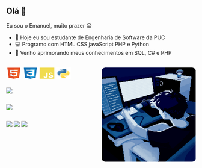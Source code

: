 ## Olá 👋
Eu sou o Emanuel, muito prazer 😀

- 🔭 Hoje eu sou estudante de Engenharia de Software da PUC
- 💻 Programo com HTML CSS javaScript PHP e Python 
- 🌱 Venho aprimorando meus conhecimentos em SQL, C# e PHP

<div style="display: inline_block"><br>
  <img align="center" alt="HTML" height="30" width="40" src="https://raw.githubusercontent.com/devicons/devicon/master/icons/html5/html5-original.svg">
  <img align="center" alt="CSS" height="30" width="40" src="https://raw.githubusercontent.com/devicons/devicon/master/icons/css3/css3-original.svg">
  <img align="center" alt="Js" height="30" width="40" src="https://raw.githubusercontent.com/devicons/devicon/master/icons/javascript/javascript-plain.svg">
  <img align="center" alt="Python" height="30" width="40" src="https://raw.githubusercontent.com/devicons/devicon/master/icons/python/python-original.svg">
  <img align="right" alt="Python" height="250" width="250" src="programando.gif"> <!-- imagem tirada do "https://github.com/douglasacioli" -->
</div>

###

<picture>
  <img src="https://github-readme-stats.vercel.app/api?username=emanuelhmarcineksilva&show_icons=true&theme=merko"/>
</picture>

###

<a href="https://github.com/emanuelhmarcineksilva">
  <img height=200 align="center" src="https://github-readme-stats.vercel.app/api/top-langs?username=emanuelhmarcineksilva&theme=merko&layout=compact&langs_count=8"/>
</a>

##

<div> 
  <!-- YouTube <a href="https://www.youtube.com/channel/UC_-uuuZbY0AAt9CViNzvc-Q" target="_blank"><img src="https://img.shields.io/badge/YouTube-FF0000?style=for-the-badge&logo=youtube&logoColor=white" target="_blank"></a> -->
  <a href="https://instagram.com/emanuelhenrique_16" target="_blank"><img src="https://img.shields.io/badge/-Instagram-%23E4405F?style=for-the-badge&logo=instagram&logoColor=white" target="_blank"></a>
  <a href = "emanuel.henriquemarcinek.silva@escola.pr.gov.br"><img src="https://img.shields.io/badge/-Gmail-%23333?style=for-the-badge&logo=gmail&logoColor=white" target="_blank"></a>
  <a href="https://www.linkedin.com/in/emanuel-henrique-marcinek-silva-0a5015308/" target="_blank"><img src="https://img.shields.io/badge/-LinkedIn-%230077B5?style=for-the-badge&logo=linkedin&logoColor=white" target="_blank"></a> 
   <!-- Whats <a href="https://www.linkedin.com/in/emanuel-henrique-marcinek-silva-0a5015308/" target="_blank"><img src="https://img.shields.io/badge/WhatsApp-25D366?style=for-the-badge&logo=whatsapp&logoColor=white" target="_blank"></a> --> 
</div>
